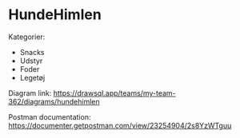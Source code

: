 # HundeHimlen
 
Kategorier:
- Snacks
- Udstyr
- Foder
- Legetøj

Diagram link:
https://drawsql.app/teams/my-team-362/diagrams/hundehimlen

Postman documentation:
https://documenter.getpostman.com/view/23254904/2s8YzWTguu
